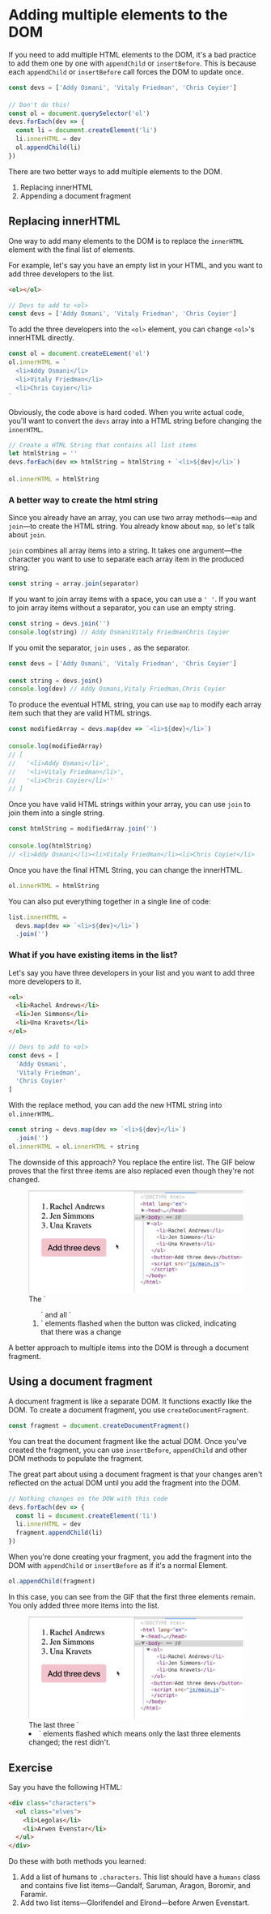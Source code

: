 # Adding multiple elements to the DOM

If you need to add multiple HTML elements to the DOM, it's a bad practice to add them one by one with `appendChild` or `insertBefore`. This is because each `appendChild` or `insertBefore` call forces the DOM to update once.

```js
const devs = ['Addy Osmani', 'Vitaly Friedman', 'Chris Coyier']

// Don't do this!
const ol = document.querySelector('ol')
devs.forEach(dev => {
  const li = document.createElement('li')
  li.innerHTML = dev
  ol.appendChild(li)
})
```

There are two better ways to add multiple elements to the DOM.

1. Replacing innerHTML
2. Appending a document fragment

## Replacing innerHTML

One way to add many elements to the DOM is to replace the `innerHTML` element with the final list of elements.

For example, let's say you have an empty list in your HTML, and you want to add three developers to the list.

```html
<ol></ol>
```

```js
// Devs to add to <ol>
const devs = ['Addy Osmani', 'Vitaly Friedman', 'Chris Coyier']
```

To add the three developers into the `<ol>` element, you can change `<ol>`'s innerHTML directly.

```js
const ol = document.createELement('ol')
ol.innerHTML = `
  <li>Addy Osmani</li>
  <li>Vitaly Friedman</li>
  <li>Chris Coyier</li>
`
```

Obviously, the code above is hard coded. When you write actual code, you'll want to convert the `devs` array into a HTML string before changing the `innerHTML`.

```js
// Create a HTML String that contains all list items
let htmlString = ''
devs.forEach(dev => htmlString = htmlString + `<li>${dev}</li>`)

ol.innerHTML = htmlString
```

### A better way to create the html string

Since you already have an array, you can use two array methods—`map` and `join`—to create the HTML string. You already know about `map`, so let's talk about `join`.

`join` combines all array items into a string. It takes one argument—the character you want to use to separate each array item in the produced string.

```js
const string = array.join(separator)
```

If you want to join array items with a space, you can use a `' '`. If you want to join array items without a separator, you can use an empty string.

```js
const string = devs.join('')
console.log(string) // Addy OsmaniVitaly FriedmanChris Coyier
```

If you omit the separator, `join` uses `,` as the separator.

```js
const devs = ['Addy Osmani', 'Vitaly Friedman', 'Chris Coyier']

const string = devs.join()
console.log(dev) // Addy Osmani,Vitaly Friedman,Chris Coyier
```

To produce the eventual HTML string, you can use `map` to modify each array item such that they are valid HTML strings.

```js
const modifiedArray = devs.map(dev => `<li>${dev}</li>`)

console.log(modifiedArray)
// [
//   '<li>Addy Osmani</li>',
//   '<li>Vitaly Friedman</li>',
//   '<li>Chris Coyier</li>''
// ]
```

Once you have valid HTML strings within your array, you can use `join` to join them into a single string.

```js
const htmlString = modifiedArray.join('')

console.log(htmlString)
// <li>Addy Osmani</li><li>Vitaly Friedman</li><li>Chris Coyier</li>
```

Once you have the final HTML String, you can change the innerHTML.

```js
ol.innerHTML = htmlString
```

You can also put everything together in a single line of code:

```js
list.innerHTML =
  devs.map(dev => `<li>${dev}</li>`)
  .join('')
```

### What if you have existing items in the list?

Let's say you have three developers in your list and you want to add three more developers to it.

```html
<ol>
  <li>Rachel Andrews</li>
  <li>Jen Simmons</li>
  <li>Una Kravets</li>
</ol>
```

```js
// Devs to add to <ol>
const devs = [
  'Addy Osmani',
  'Vitaly Friedman',
  'Chris Coyier'
]
```

With the replace method, you can add the new HTML string into `ol.innerHTML`.

```js
const string = devs.map(dev => `<li>${dev}</li>`)
  .join('')
ol.innerHTML = ol.innerHTML + string
```

The downside of this approach? You replace the entire list. The GIF below proves that the first three items are also replaced even though they're not changed.

<figure>
  <img src="../../images/text-content-forms/multiple-elems/replace.gif" alt="GIF shows the ol element changed">
  <figcaption>The `<ol>` and all `<li>` elements flashed when the button was clicked, indicating that there was a change</figcaption >
</figure>

A better approach to multiple items into the DOM is through a document fragment.

## Using a document fragment

A document fragment is like a separate DOM. It functions exactly like the DOM. To create a document fragment, you use `createDocumentFragment`.

```js
const fragment = document.createDocumentFragment()
```

You can treat the document fragment like the actual DOM. Once you've created the fragment, you can use `insertBefore`, `appendChild` and other DOM methods to populate the fragment.

The great part about using a document fragment is that your changes aren't reflected on the actual DOM until you add the fragment into the DOM.

```js
// Nothing changes on the DOW with this code
devs.forEach(dev => {
  const li = document.createElement('li')
  li.innerHTML = dev
  fragment.appendChild(li)
})
```

When you're done creating your fragment, you add the fragment into the DOM with `appendChild` or `insertBefore` as if it's a normal Element.

```js
ol.appendChild(fragment)
```

In this case, you can see from the GIF that the first three elements remain. You only added three more items into the list.

<figure>
  <img src="../../images/text-content-forms/multiple-elems/fragment.gif" alt="GIF shows only the last three item was changed">
  <figcaption>The last three `<li>` elements flashed which means only the last three elements changed; the rest didn't.</figcaption>
</figure>

## Exercise

Say you have the following HTML:

```html
<div class="characters">
  <ul class="elves">
    <li>Legolas</li>
    <li>Arwen Evenstar</li>
  </ul>
</div>
```

Do these with both methods you learned:

1. Add a list of humans to `.characters`. This list should have a `humans` class and contains five list items—Gandalf, Saruman, Aragon, Boromir, and Faramir.
2. Add two list items—Glorifendel and Elrond—before Arwen Evenstart.


